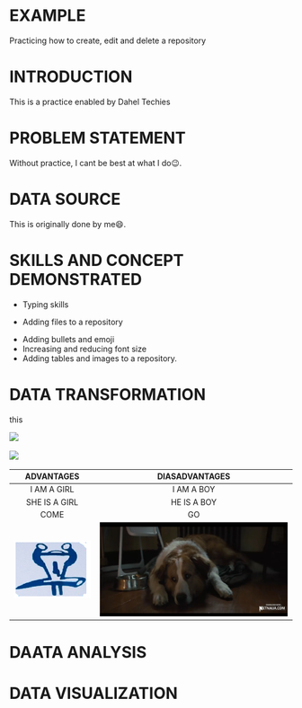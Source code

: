 # EXAMPLE
Practicing how to create, edit and delete a repository

# INTRODUCTION
This is a practice enabled by Dahel Techies

# PROBLEM STATEMENT
Without practice, I cant be best at what I do😉.

# DATA SOURCE
This is originally done by me😄.

# SKILLS AND CONCEPT DEMONSTRATED
- Typing skills
+ Adding files to a repository
* Adding bullets and emoji
* Increasing and reducing font size
* Adding tables and images to a repository.

# DATA TRANSFORMATION
this



![]([github.png](https://github.com/MaryQueen-Nelson/EXAMPLE/blob/main/github.png))

![](dog-puppy-on-garden-royalty-free-image-1586966191.avif) 


ADVANTAGES                  |      DIASADVANTAGES
:------------------------:  |    :-------------------------:
I AM A GIRL                 |     I AM A BOY
SHE IS A GIRL               |    HE IS A BOY
 COME                       |             GO
![](123.png)                |    ![](DOG.png)









# DAATA ANALYSIS

# DATA VISUALIZATION

